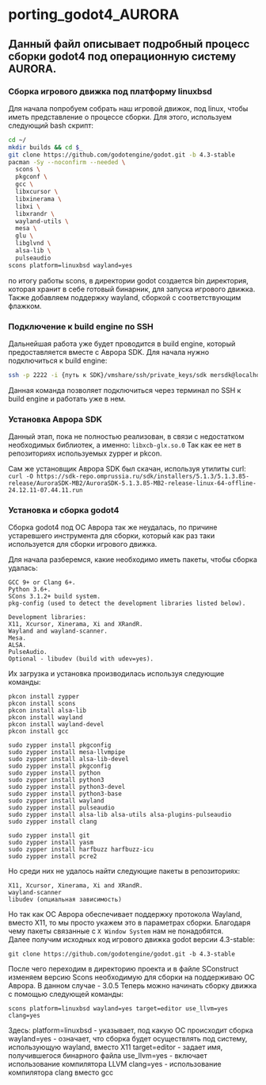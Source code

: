 # porting_godot4_AURORA
## Данный файл описывает подробный процесс сборки godot4 под операционную систему AURORA.

### Сборка игрового движка под платформу linuxbsd
Для начала попробуем собрать наш игровой движок, под linux, чтобы иметь представление о процессе сборки. 
Для этого, используем следующий bash скрипт:
```bash
cd ~/
mkdir builds && cd $_
git clone https://github.com/godotengine/godot.git -b 4.3-stable
pacman -Sy --noconfirm --needed \
  scons \
  pkgconf \
  gcc \
  libxcursor \
  libxinerama \
  libxi \
  libxrandr \
  wayland-utils \
  mesa \
  glu \
  libglvnd \
  alsa-lib \
  pulseaudio
scons platform=linuxbsd wayland=yes
```
по итогу работы scons, в директории godot создается bin директория, которая хранит в себе готовый бинарник, для запуска игрового движка. Также добавляем поддержку wayland, сборкой с соответствующим флажком.

### Подключение к build engine по SSH
Дальнейшая работа уже будет проводится в build engine, который предоставляется вместе с Аврора SDK. 
Для начала нужно подключиться к build engine:
```bash
ssh -p 2222 -i {путь к SDK}/vmshare/ssh/private_keys/sdk mersdk@localhost
```

Данная команда позволяет подключиться через терминал по SSH к build engine и работать уже в нем. 

### Установка Аврора SDK
Данный этап, пока не полностью реализован, в связи с недостатком необходимых библиотек, а именно:
`libxcb-glx.so.0` Так как ее нет в репозиториях используемых zypper и pkcon.

Сам же установщик Аврора SDK был скачан, используя утилиты curl:
`curl -O https://sdk-repo.omprussia.ru/sdk/installers/5.1.3/5.1.3.85-release/AuroraSDK-MB2/AuroraSDK-5.1.3.85-MB2-release-linux-64-offline-24.12.11-07.44.11.run`

### Установка и сборка godot4
Сборка godot4 под ОС Аврора так же неудалась, по причине устаревшего инструмента для сборки, который как раз таки используется для сборки игрового движка.

Для начала разберемся, какие необходимо иметь пакеты, чтобы сборка удалась:
```
GCC 9+ or Clang 6+.
Python 3.6+.
SCons 3.1.2+ build system.
pkg-config (used to detect the development libraries listed below).

Development libraries:
X11, Xcursor, Xinerama, Xi and XRandR.
Wayland and wayland-scanner.
Mesa.
ALSA.
PulseAudio.
Optional - libudev (build with udev=yes).
```
Их загрузка и установка производилась используя следующие команды:
```
pkcon install zypper
pkcon install scons
pkcon install alsa-lib
pkcon install wayland
pkcon install wayland-devel 
pkcon install gcc

sudo zypper install pkgconfig
sudo zypper install mesa-llvmpipe
sudo zypper install alsa-lib-devel
sudo zypper install pkgconfig
sudo zypper install python
sudo zypper install python3
sudo zypper install python3-devel
sudo zypper install python3-base
sudo zypper install wayland
sudo zypper install pulseaudio
sudo zypper install alsa-lib alsa-utils alsa-plugins-pulseaudio
sudo zypper install clang

sudo zypper install git
sudo zypper install yasm
sudo zypper install harfbuzz harfbuzz-icu
sudo zypper install pcre2
```
Но среди них не удалось найти следующие пакеты в репозиториях:
```
X11, Xcursor, Xinerama, Xi and XRandR.
wayland-scanner
libudev (опциальная зависимость)
```

Но так как ОС Аврора обеспечивает поддержку протокола Wayland, вместо X11, то мы просто укажем это в параметрах сборки. Благодаря чему пакеты связанные с `X Window System` нам не понадобятся.  
Далее получим исходных код игрового движка godot версии 4.3-stable:
```
git clone https://github.com/godotengine/godot.git -b 4.3-stable
```

После чего переходим в директорию проекта и в файле SConstruct изменяем версию Scons необходимую для сборки на поддерживаю ОС Аврора. В данном случае - 3.0.5
Теперь можно начинать сборку движка с помощью следующей команды:
```
scons platform=linuxbsd wayland=yes target=editor use_llvm=yes clang=yes
```
Здесь:
  platform=linuxbsd - указывает, под какую ОС происходит сборка
  wayland=yes - означает, что сборка будет осуществлять под систему, использующую wayland, вместо X11
  target=editor - задает имя, получившегося бинарного файла
  use_llvm=yes - включает использование компилятора LLVM
  clang=yes - использование компилятора clang вместо gcc








